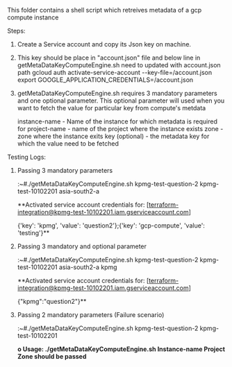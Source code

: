 This folder contains a shell script which retreives metadata of a gcp compute instance

Steps:

1. Create a Service account and copy its Json key on machine.
2. This key should be place in "account.json" file and below line in getMetaDataKeyComputeEngine.sh need to updated with account.json path
      gcloud auth activate-service-account --key-file=<path>/account.json
      export GOOGLE_APPLICATION_CREDENTIALS=<path>/account.json
4. getMetaDataKeyComputeEngine.sh requires 3 mandatory parameters and one optional parameter. This optional parameter will used when you want to fetch the value for particular key from compute's metdata

    instance-name  - Name of the instance for which metadata is required for
    project-name   - name of the project where the instance exists
    zone           - zone where the instance exits
    key (optional) - the metadata key for which the value need to be fetched
    
Testing Logs:
    
1. Passing 3 mandatory parameters
      
      
    :~#./getMetaDataKeyComputeEngine.sh kpmg-test-question-2 kpmg-test-10102201 asia-south2-a
      
      
      **Activated service account credentials for: [terraform-integration@kpmg-test-10102201.iam.gserviceaccount.com]
      
      
      {'key': 'kpmg', 'value': 'question2'};{'key': 'gcp-compute', 'value': 'testing'}**
      
      
    
2. Passing 3 mandatory and optional parameter
      
      
    :~#./getMetaDataKeyComputeEngine.sh kpmg-test-question-2 kpmg-test-10102201 asia-south2-a kpmg
      
      
      **Activated service account credentials for: [terraform-integration@kpmg-test-10102201.iam.gserviceaccount.com]
      
      
      {"kpmg":"question2"}**
      
      
    
3. Passing 2 mandatory parameters (Failure scenario)
      
      
    :~#./getMetaDataKeyComputeEngine.sh kpmg-test-question-2 kpmg-test-10102201
      
      
      **o Usage: ./getMetaDataKeyComputeEngine.sh Instance-name Project Zone should be passed**
